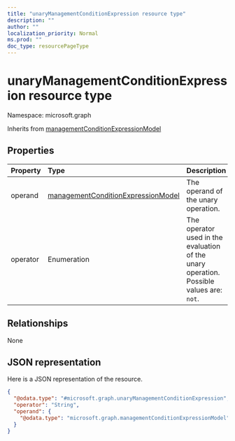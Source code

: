 ```yaml
---
title: "unaryManagementConditionExpression resource type"
description: ""
author: ""
localization_priority: Normal
ms.prod: ""
doc_type: resourcePageType
---
```


# unaryManagementConditionExpression resource type


Namespace: microsoft.graph




Inherits from [managementConditionExpressionModel](../resources/managementconditionexpressionmodel.md)

## Properties
|Property|Type|Description|
|:---|:---|:---|
|operand|[managementConditionExpressionModel](../resources/managementconditionexpressionmodel.md)|The operand of the unary operation.|
|operator|Enumeration|The operator used in the evaluation of the unary operation. Possible values are: `not`.|

## Relationships
None

## JSON representation
Here is a JSON representation of the resource.
<!-- {
  "blockType": "resource",
  "@odata.type": "microsoft.graph.unaryManagementConditionExpression"
}
-->
``` json
{
  "@odata.type": "#microsoft.graph.unaryManagementConditionExpression",
  "operator": "String",
  "operand": {
    "@odata.type": "microsoft.graph.managementConditionExpressionModel"
  }
}
```

